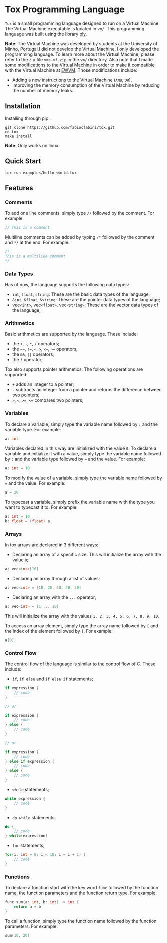 # **Tox Programming Language**

```Tox``` is a small programming language designed to run on a Virtual Machine. The Virtual Machine executable is located in ```vm/```. This programming language was built using the library [ply](www.dabeaz.com/ply/). 

**Note**: The Virtual Machine was developed by students at the University of Minho, Portugal.I did not develop the Virtual Machine, I only developed the programming language. To learn more about the Virtual Machine, please refer to the zip file ```vms-vf.zip``` in the ```vm/``` directory. Also note that I made some modifications to the Virtual Machine in order to make it compatible with the Virtual Machine at [EWVM](https://ewvm.epl.di.uminho.pt/). Those modifications include:
- Adding a new instructions to the Virtual Machine (```AND```, ```OR```).
- Improving the memory consumption of the Virtual Machine by reducing the number of memory leaks.

## **Installation**

Installing through pip:

```console
git clone https://github.com/fabiocfabini/tox.git
cd tox
make install
```

**Note**: Only works on linux.

## **Quick Start**

```console
tox run examples/hello_world.tox
```

## **Features**

### **Comments**

To add one line comments, simply type ```//``` followed by the comment. For example:

```c
// This is a comment
```

Multiline comments can be added by typing ```/*``` followed by the comment and ```*/``` at the end. For example:

```c
/*
This is a multiline comment
*/
```

### **Data Types**

Has of now, the language supports the following data types:

- ```int```, ```float```, ```string```: These are the basic data types of the language;
- ```&int```, ```&float```, ```&string```: These are the pointer data types of the language;
- vec```<int>```, vec```<float>```, vec```<string>```: These are the vector data types of the language;

### **Arithmetics**

Basic arithmetics are supported by the language. These include:

- the ```+```, ```-```, ```*```, ```/``` operators;
- the ```==```, ```!=```, ```<```, ```>```, ```<=```, ```>=``` operators;
- the ```&&```, ```||``` operators;
- the ```!``` operator;

Tox also supports pointer arithmetics. The following operations are supported:

- ```+``` adds an integer to a pointer;
- ```-``` subtracts an integer from a pointer and returns the difference between two pointers;
- ```>```, ```<```, ```>=```, ```<=``` compares two pointers;

### **Variables**

To declare a variable, simply type the variable name followed by ```:``` and the variable type. For example:

```c
a: int
```

Variables declared in this way are initialized with the value ```0```. To declare a variable and initialize it with a value, simply type the variable name followed by ```:``` and the variable type followed by ```=``` and the value. For example:

```c
a: int = 10
```

To modify the value of a variable, simply type the variable name followed by ```=``` and the value. For example:

```c
a = 20
```

To typecast a variable, simply prefix the variable name with the type you want to typecast it to. For example:

```c
a: int = 10
b: float = (float) a
```

### **Arrays**

In tox arrays are declared in 3 different ways:

- Declaring an array of a specific size. This will initialize the array with the value ```0```;

```c
a: vec<int>[10]
```

- Declaring an array through a list of values;

```c
a: vec<int> = [10, 20, 30, 40, 50]
```

- Declaring an array with the ```...``` operator;

```c
a: vec<int> = [1 ... 10]
```

This will initialize the array with the values ```1, 2, 3, 4, 5, 6, 7, 8, 9, 10```.

To access an array element, simply type the array name followed by ```[``` and the index of the element followed by ```]```. For example:

```c
a[0]
```


### **Control Flow**

The control flow of the language is similar to the control flow of C. These include:

- ```if```, ```if else``` and ```if else if``` statements;

```c
if expression {
    // code
}

// or

if expression {
    // code
} else {
    // code
}

// or

if expression {
    // code
} else if expression {
    // code
} else {
    // code
}
```

- ```while``` statements;

```c
while expression {
    // code
}
```

- ```do while``` statements;

```c
do {
    // code
} while(expression)
```

- ```for``` statements;

```c
for(i: int = 0; i < 10; i = i + 1) {
    // code
}
```


### **Functions**

To declare a function start with the key word ```func``` followed by the function name, the function parameters and the function return type. For example:

```c
func sum(a: int, b: int) -> int {
    return a + b
}
```

To call a function, simply type the function name followed by the function parameters. For example:

```c
sum(10, 20)
```
